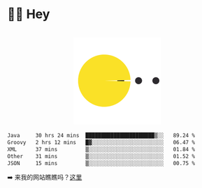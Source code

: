
# 👋🏻 Hey
<div align="center">
	<br>
	<img src="https://raw.githubusercontent.com/Aniket965/Aniket965/master/pacman.svg?sanitize=true" width="200" height="200">
	<br>
</div>

<!--START_SECTION:waka-->
```text
Java     30 hrs 24 mins  ██████████████████████▒░░   89.24 % 
Groovy   2 hrs 12 mins   █▓░░░░░░░░░░░░░░░░░░░░░░░   06.47 % 
XML      37 mins         ▒░░░░░░░░░░░░░░░░░░░░░░░░   01.84 % 
Other    31 mins         ▒░░░░░░░░░░░░░░░░░░░░░░░░   01.52 % 
JSON     15 mins         ▒░░░░░░░░░░░░░░░░░░░░░░░░   00.75 % 
```
<!--END_SECTION:waka-->

 ➡️  来我的网站瞧瞧吗？[这里](https://www.shaolongfei.com)
